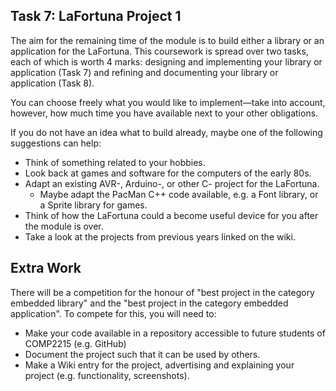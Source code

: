 Task 7: LaFortuna Project 1
--
The aim for the remaining time of the module is to build either a library or an application for the LaFortuna. This coursework is spread over two tasks, each of which is worth 4 marks:  designing and implementing your library or application (Task 7) and refining and documenting your library or application (Task 8).

You can choose freely what you would like to implement—take into account, however, how much time you have available next to your other obligations.

If you do not have an idea what to build already, maybe one of the following suggestions can help:
* Think of something related to your hobbies.
* Look back at games and software for the computers of the early 80s.
* Adapt an existing AVR-, Arduino-, or other C- project for the LaFortuna.
  * Maybe adapt the PacMan C++ code available, e.g. a Font library, or a Sprite library for games.
* Think of how the LaFortuna could a become useful device for you after the module is over.
* Take a look at the projects from previous years linked on the wiki.

## Extra Work
There will be a competition for the honour of "best project in the category embedded library" and the "best project in the category embedded application". To compete for this, you will need to:
* Make your code available in a repository accessible to future students of COMP2215 (e.g. GitHub)
* Document the project such that it can be used by others.
* Make a Wiki entry for the project, advertising and explaining your project (e.g. functionality, screenshots).
